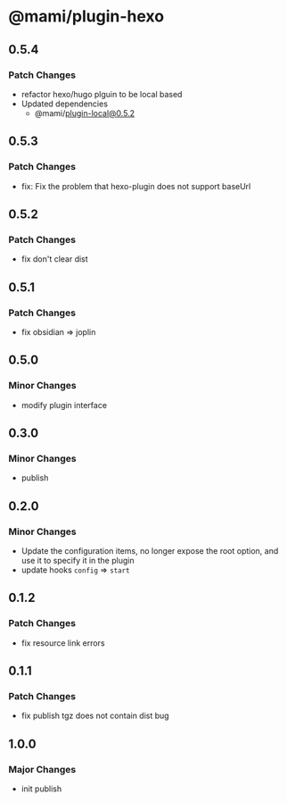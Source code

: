 # @mami/plugin-hexo

## 0.5.4

### Patch Changes

- refactor hexo/hugo plguin to be local based
- Updated dependencies
  - @mami/plugin-local@0.5.2

## 0.5.3

### Patch Changes

- fix: Fix the problem that hexo-plugin does not support baseUrl

## 0.5.2

### Patch Changes

- fix don't clear dist

## 0.5.1

### Patch Changes

- fix obsidian => joplin

## 0.5.0

### Minor Changes

- modify plugin interface

## 0.3.0

### Minor Changes

- publish

## 0.2.0

### Minor Changes

- Update the configuration items, no longer expose the root option, and use it to specify it in the plugin
- update hooks `config` => `start`

## 0.1.2

### Patch Changes

- fix resource link errors

## 0.1.1

### Patch Changes

- fix publish tgz does not contain dist bug

## 1.0.0

### Major Changes

- init publish
